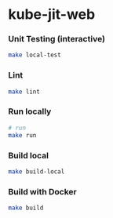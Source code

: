 # kube-jit-web

### Unit Testing (interactive)
```sh
make local-test
```

### Lint
```sh
make lint
```

### Run locally
```sh
# run
make run
```

### Build local
```sh
make build-local
```

### Build with Docker
```sh
make build
```
